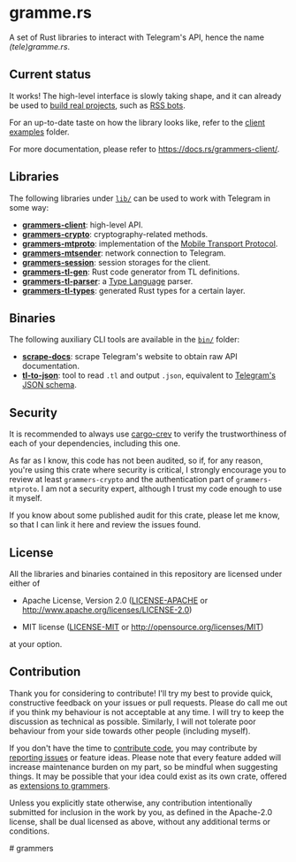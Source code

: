 # gramme.rs

A set of Rust libraries to interact with Telegram's API, hence the name *(tele)gramme.rs*.

## Current status

It works! The high-level interface is slowly taking shape, and it can already be used to [build
real projects], such as [RSS bots].

For an up-to-date taste on how the library looks like, refer to the [client examples] folder.

For more documentation, please refer to <https://docs.rs/grammers-client/>.

## Libraries

The following libraries under [`lib/`] can be used to work with Telegram in some way:

* **[grammers-client]**: high-level API.
* **[grammers-crypto]**: cryptography-related methods.
* **[grammers-mtproto]**: implementation of the [Mobile Transport Protocol].
* **[grammers-mtsender]**: network connection to Telegram.
* **[grammers-session]**: session storages for the client.
* **[grammers-tl-gen]**: Rust code generator from TL definitions.
* **[grammers-tl-parser]**: a [Type Language] parser.
* **[grammers-tl-types]**: generated Rust types for a certain layer.

## Binaries

The following auxiliary CLI tools are available in the [`bin/`] folder:

* **[scrape-docs]**: scrape Telegram's website to obtain raw API documentation.
* **[tl-to-json]**: tool to read `.tl` and output `.json`, equivalent to
  [Telegram's JSON schema][tl-json].

## Security

It is recommended to always use [cargo-crev] to verify the trustworthiness of each of your
dependencies, including this one.

As far as I know, this code has not been audited, so if, for any reason, you're using this crate
where security is critical, I strongly encourage you to review at least `grammers-crypto` and the
authentication part of `grammers-mtproto`. I am not a security expert, although I trust my code
enough to use it myself.

If you know about some published audit for this crate, please let me know, so that I can link it
here and review the issues found.

## License

All the libraries and binaries contained in this repository are licensed under either of

* Apache License, Version 2.0 ([LICENSE-APACHE] or
  http://www.apache.org/licenses/LICENSE-2.0)

* MIT license ([LICENSE-MIT] or http://opensource.org/licenses/MIT)

at your option.

## Contribution

Thank you for considering to contribute! I'll try my best to provide quick, constructive feedback
on your issues or pull requests. Please do call me out if you think my behaviour is not acceptable
at any time. I will try to keep the discussion as technical as possible. Similarly, I will not
tolerate poor behaviour from your side towards other people (including myself).

If you don't have the time to [contribute code], you may contribute by [reporting issues] or
feature ideas. Please note that every feature added will increase maintenance burden on my part,
so be mindful when suggesting things. It may be possible that your idea could exist as its own
crate, offered as [extensions to grammers].

Unless you explicitly state otherwise, any contribution intentionally submitted
for inclusion in the work by you, as defined in the Apache-2.0 license, shall be
dual licensed as above, without any additional terms or conditions.

[build real projects]: https://github.com/Lonami/grammers/wiki/Real-world-projects
[RSS bots]: https://github.com/Lonami/srsrssrsbot
[client examples]: lib/grammers-client/examples
[Mobile Transport Protocol]: https://core.telegram.org/mtproto
[Type Language]: https://core.telegram.org/mtproto/TL
[`lib/`]: lib/
[grammers-client]: lib/grammers-client/
[grammers-crypto]: lib/grammers-crypto/
[grammers-mtproto]: lib/grammers-mtproto/
[grammers-mtsender]: lib/grammers-mtsender/
[grammers-session]: lib/grammers-session/
[grammers-tl-gen]: lib/grammers-tl-gen/
[grammers-tl-parser]: lib/grammers-tl-parser/
[grammers-tl-types]: lib/grammers-tl-types/
[`bin/`]: bin/
[scrape-docs]: bin/scrape-docs/
[tl-to-json]: bin/tl-to-json/
[tl-json]: https://core.telegram.org/schema/json
[cargo-crev]: https://github.com/crev-dev/cargo-crev
[LICENSE-APACHE]: LICENSE-APACHE
[LICENSE-MIT]: LICENSE-MIT
[contribute code]: https://github.com/Lonami/grammers/compare
[reporting issues]: https://github.com/Lonami/grammers/issues/new
[extensions to grammers]: https://github.com/Lonami/grammers/wiki/Client-extensions
#   g r a m m e r s 
 
 
